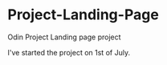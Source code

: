 # Project-Landing-Page

Odin Project Landing page project

I've started the project on 1st of July.
